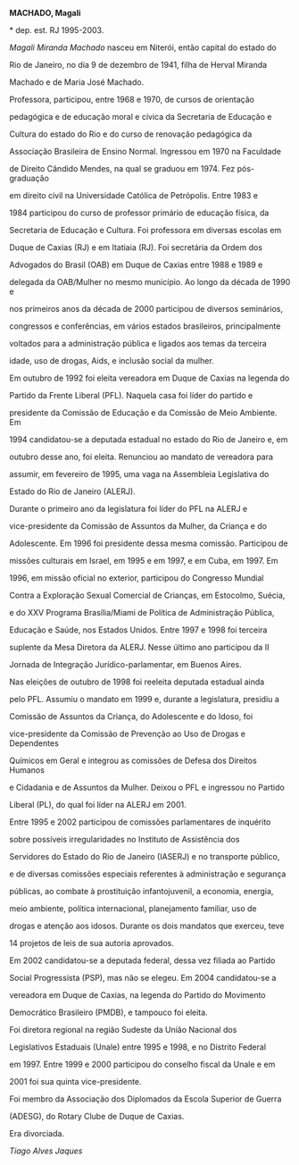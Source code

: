 **MACHADO, Magali**



\* dep. est. RJ 1995-2003.



*Magali Miranda Machado* nasceu em Niterói, então capital do estado do

Rio de Janeiro, no dia 9 de dezembro de 1941, filha de Herval Miranda

Machado e de Maria José Machado.



Professora, participou, entre 1968 e 1970, de cursos de orientação

pedagógica e de educação moral e cívica da Secretaria de Educação e

Cultura do estado do Rio e do curso de renovação pedagógica da

Associação Brasileira de Ensino Normal. Ingressou em 1970 na Faculdade

de Direito Cândido Mendes, na qual se graduou em 1974. Fez pós-graduação

em direito civil na Universidade Católica de Petrópolis. Entre 1983 e

1984 participou do curso de professor primário de educação física, da

Secretaria de Educação e Cultura. Foi professora em diversas escolas em

Duque de Caxias (RJ) e em Itatiaia (RJ). Foi secretária da Ordem dos

Advogados do Brasil (OAB) em Duque de Caxias entre 1988 e 1989 e

delegada da OAB/Mulher no mesmo município. Ao longo da década de 1990 e

nos primeiros anos da década de 2000 participou de diversos seminários,

congressos e conferências, em vários estados brasileiros, principalmente

voltados para a administração pública e ligados aos temas da terceira

idade, uso de drogas, Aids, e inclusão social da mulher.



Em outubro de 1992 foi eleita vereadora em Duque de Caxias na legenda do

Partido da Frente Liberal (PFL). Naquela casa foi líder do partido e

presidente da Comissão de Educação e da Comissão de Meio Ambiente. Em

1994 candidatou-se a deputada estadual no estado do Rio de Janeiro e, em

outubro desse ano, foi eleita. Renunciou ao mandato de vereadora para

assumir, em fevereiro de 1995, uma vaga na Assembleia Legislativa do

Estado do Rio de Janeiro (ALERJ).



Durante o primeiro ano da legislatura foi líder do PFL na ALERJ e

vice-presidente da Comissão de Assuntos da Mulher, da Criança e do

Adolescente. Em 1996 foi presidente dessa mesma comissão. Participou de

missões culturais em Israel, em 1995 e em 1997, e em Cuba, em 1997. Em

1996, em missão oficial no exterior, participou do Congresso Mundial

Contra a Exploração Sexual Comercial de Crianças, em Estocolmo, Suécia,

e do XXV Programa Brasília/Miami de Política de Administração Pública,

Educação e Saúde, nos Estados Unidos. Entre 1997 e 1998 foi terceira

suplente da Mesa Diretora da ALERJ. Nesse último ano participou da II

Jornada de Integração Jurídico-parlamentar, em Buenos Aires.



Nas eleições de outubro de 1998 foi reeleita deputada estadual ainda

pelo PFL. Assumiu o mandato em 1999 e, durante a legislatura, presidiu a

Comissão de Assuntos da Criança, do Adolescente e do Idoso, foi

vice-presidente da Comissão de Prevenção ao Uso de Drogas e Dependentes

Químicos em Geral e integrou as comissões de Defesa dos Direitos Humanos

e Cidadania e de Assuntos da Mulher. Deixou o PFL e ingressou no Partido

Liberal (PL), do qual foi líder na ALERJ em 2001.



Entre 1995 e 2002 participou de comissões parlamentares de inquérito

sobre possíveis irregularidades no Instituto de Assistência dos

Servidores do Estado do Rio de Janeiro (IASERJ) e no transporte público,

e de diversas comissões especiais referentes à administração e segurança

públicas, ao combate à prostituição infantojuvenil, a economia, energia,

meio ambiente, política internacional, planejamento familiar, uso de

drogas e atenção aos idosos. Durante os dois mandatos que exerceu, teve

14 projetos de leis de sua autoria aprovados.



Em 2002 candidatou-se a deputada federal, dessa vez filiada ao Partido

Social Progressista (PSP), mas não se elegeu. Em 2004 candidatou-se a

vereadora em Duque de Caxias, na legenda do Partido do Movimento

Democrático Brasileiro (PMDB), e tampouco foi eleita.



Foi diretora regional na região Sudeste da União Nacional dos

Legislativos Estaduais (Unale) entre 1995 e 1998, e no Distrito Federal

em 1997. Entre 1999 e 2000 participou do conselho fiscal da Unale e em

2001 foi sua quinta vice-presidente.



Foi membro da Associação dos Diplomados da Escola Superior de Guerra

(ADESG), do Rotary Clube de Duque de Caxias.



Era divorciada.



*Tiago Alves Jaques*



